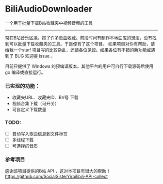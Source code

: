 # BiliAudioDownloader
一个用于批量下载B站收藏夹中视频音频的工具

---
常在B站音乐区混，攒了许多歌曲收藏。前段时间有制作本地曲库的想法，没有找到可以批量下载收藏夹的工具。于是便有了这个项目。
如果项目对你有帮助，请给我一个star!
项目写的比较杂乱，还请各位见谅。如果各位有不错的新功能或遇到了 BUG 欢迎提 issue 。

目前只提供了 Windows 的预编译版本。其他平台的用户可自行下载源码后使用 go 编译或直接运行。

### 已实现的功能：
- 收藏夹URL、收藏夹ID、BV号 下载
- 视频合集下载（可开关）
- 可自定义下载数量

### TODO:
- [ ] 自动写入歌曲信息到文件标签
- [ ] 多线程下载
- [ ] 可选择的音质

### 参考项目
感谢该项目提供的B站 API ，这对本项目有很大的帮助！  
https://github.com/SocialSisterYi/bilibili-API-collect

